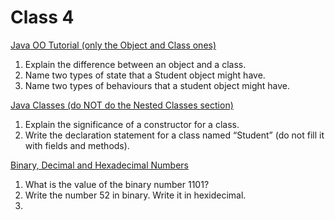 # Class 4


[Java OO Tutorial (only the Object and Class ones)](https://docs.oracle.com/javase/tutorial/java/concepts/)

1.  Explain the difference between an object and a class.
2.  Name two types of state that a Student object might have.
3.  Name two types of behaviours that a student object might have.

[Java Classes (do NOT do the Nested Classes section)](https://docs.oracle.com/javase/tutorial/java/javaOO/classes.html)

1.  Explain the significance of a constructor for a class.
2.  Write the declaration statement for a class named “Student” (do not fill it with fields and methods).

[Binary, Decimal and Hexadecimal Numbers](https://www.mathsisfun.com/binary-decimal-hexadecimal.html)

1.  What is the value of the binary number 1101?
2.  Write the number 52 in binary. Write it in hexidecimal.
3. 